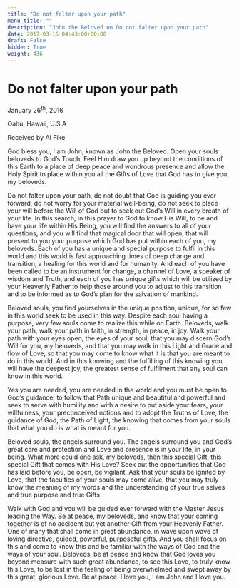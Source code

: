 ```yaml
---
title: "Do not falter upon your path"
menu_title: ""
description: "John the Beloved on Do not falter upon your path"
date: 2017-03-15 04:43:00+00:00
draft: False
hidden: True
weight: 436
---
```

# Do not falter upon your path


January 26<sup>th</sup>, 2016

Oahu, Hawaii, U.S.A 

Received by Al Fike.


God bless you, I am John, known as John the Beloved.
Open your souls beloveds to God’s Touch. Feel Him draw you up beyond the conditions of this Earth to a place of deep peace and wondrous presence and allow the Holy Spirit to place within you all the Gifts of Love that God has to give you, my beloveds. 

Do not falter upon your path, do not doubt that God is guiding you ever forward, do not worry for your material well-being, do not seek to place your will before the Will of God but to seek out God’s Will in every breath of your life. In this search, in this prayer to God to know His Will, to be and have your life within His Being, you will find the answers to all of your questions, and you will find that magical door that will open, that will present to you your purpose which God has put within each of you, my beloveds. Each of you has a unique and special purpose to fulfil in this world and this world is fast approaching times of deep change and transition, a healing for this world and for humanity. And each of you have been called to be an instrument for change, a channel of Love, a speaker of wisdom and Truth, and each of you has unique gifts which will be utilized by your Heavenly Father to help those around you to adjust to this transition and to be informed as to God’s plan for the salvation of mankind. 

Beloved souls, you find yourselves in the unique position, unique, for so few in this world seek to be used in this way. Despite each soul having a purpose, very few souls come to realize this while on Earth. Beloveds, walk your path, walk your path in faith, in strength, in peace, in joy. Walk your path with your eyes open, the eyes of your soul, that you may discern God’s Will for you, my beloveds, and that you may walk in this Light and Grace and flow of Love, so that you may come to know what it is that you are meant to do in this world. And in this knowing and the fulfilling of this knowing you will have the deepest joy, the greatest sense of fulfilment that any soul can know in this world. 

Yes you are needed, you are needed in the world and you must be open to God’s guidance, to follow that Path unique and beautiful and powerful and seek to serve with humility and with a desire to put aside your fears, your willfulness, your preconceived notions and to adopt the Truths of Love, the guidance of God, the Path of Light, the knowing that comes from your souls that what you do is what is meant for you.

Beloved souls, the angels surround you. The angels surround you and God’s great care and protection and Love and presence is in your life, in your being. What more could one ask, my beloveds, then this special Gift, this special Gift that comes with His Love? Seek out the opportunities that God has laid before you, be open, be vigilant. Ask that your souls be ignited by Love, that the faculties of your souls may come alive, that you may truly know the meaning of my words and the understanding of your true selves and true purpose and true Gifts.

Walk with God and you will be guided ever forward with the Master Jesus leading the Way. Be at peace, my beloveds, and know that your coming together is of no accident but yet another Gift from your Heavenly Father. One of many that shall come in great abundance, in wave upon wave of loving directive, guided, powerful, purposeful gifts. And you shall focus on this and come to know this and be familiar with the ways of God and the ways of your soul. Beloveds, be at peace and know that God loves you beyond measure with such great abundance, to see this Love, to truly know this Love, to be lost in the feeling of being overwhelmed and swept away by this great, glorious Love. Be at peace. I love you, I am John and I love you.